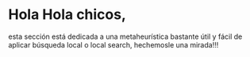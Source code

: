 # Hola Hola chicos, 
esta sección está dedicada a una metaheurística bastante útil y fácil de aplicar búsqueda local o local search, hechemosle una mirada!!!
